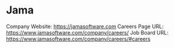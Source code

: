 # Jama

Company Website: https://jamasoftware.com
Careers Page URL: https://www.jamasoftware.com/company/careers/
Job Board URL: https://www.jamasoftware.com/company/careers/#careers